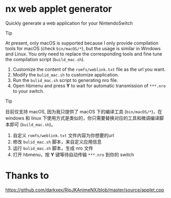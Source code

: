 # nx web applet generator

Quickly generate a web application for your NintendoSwitch

> [!TIP]
> At present, only macOS is supported because I only provide compilation tools for macOS (check `bin/macOS/*`), but the usage is similar in Windows and Linux. You only need to replace the corresponding tools and fine tune the compilation script (`build_mac.sh`).

1. Customize the content of the `romfs/weblink.txt` file as the url you want.
2. Modify the `bulid_mac.sh` to customize application.
3. Run the `bulid_mac.sh` script to generating nro file.
4. Open hbmenu and press **Y** to wait for automatic transmission of `***.nro` to your switch.

> [!TIP]
> 目前仅支持 macOS, 因为我只提供了 macOS 下的编译工具 (`bin/macOS/*`)，在 windows 和 linux 下使用方式是类似的，你只需要替换对应的工具和微调编译脚本即可 (`build_mac.sh`)。

1. 自定义  `romfs/weblink.txt` 文件内容为你想要的url
2. 修改 `bulid_mac.sh` 脚本，来自定义应用信息
3. 运行 `bulid_mac.sh` 脚本，生成 nro 文件
4. 打开 hbmenu，按 **Y** 键等待自动传输 `***.nro` 到你的 switch

# Thanks to

https://github.com/darkxex/RipJKAnimeNX/blob/master/source/applet.cpp